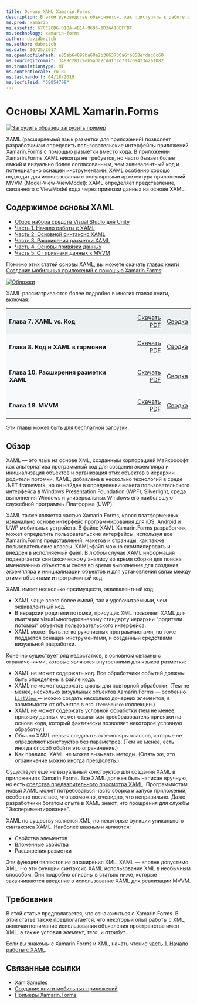 ```yaml
---
title: Основы XAML Xamarin.Forms
description: В этом руководстве объясняется, как приступить к работе с XAML платформах для мобильных устройств. XAML позволяет разработчикам определить пользовательские интерфейсы приложений Xamarin.Forms с помощью разметки вместо кода.
ms.prod: xamarin
ms.assetid: 67CC2CD6-D10A-4B14-9696-1D3A410EFFBF
ms.technology: xamarin-forms
author: davidbritch
ms.author: dabritch
ms.date: 10/25/2017
ms.openlocfilehash: e85eb64099ba60a2b3663730a6fb058efdac6c60
ms.sourcegitcommit: 3489c281c9eb5ada2cddf32d73370943342a1082
ms.translationtype: MT
ms.contentlocale: ru-RU
ms.lasthandoff: 04/18/2019
ms.locfileid: "58854708"
---
```

# <a name="xamarinforms-xaml-basics"></a>Основы XAML Xamarin.Forms

[![Загрузить образец](~/media/shared/download.png) загрузить пример](https://developer.xamarin.com/samples/xamarin-forms/XamlSamples/)

XAML (расширяемый язык разметки для приложений) позволяет разработчикам определить пользовательские интерфейсы приложений Xamarin.Forms с помощью разметки вместо кода. В приложении Xamarin.Forms XAML никогда не требуется, но часто бывает более емкий и визуально более согласованным, чем эквивалентный код и потенциально оснащен инструментами. XAML особенно хорошо подходит для использования с популярными архитектура приложений MVVM (Model-View-ViewModel): XAML определяет представление, связанного с ViewModel кода через привязки данных на основе XAML.

## <a name="xaml-basics-contents"></a>Содержимое основы XAML

* [Обзор набора средств Visual Studio для Unity](#Overview)
* [Часть 1. Начало работы с XAML](~/xamarin-forms/xaml/xaml-basics/get-started-with-xaml.md)
* [Часть 2. Основной синтаксис XAML](~/xamarin-forms/xaml/xaml-basics/essential-xaml-syntax.md)
* [Часть 3. Расширения разметки XAML](~/xamarin-forms/xaml/xaml-basics/xaml-markup-extensions.md)
* [Часть 4. Основы привязки данных](~/xamarin-forms/xaml/xaml-basics/data-binding-basics.md)
* [Часть 5. От привязки данных к MVVM](~/xamarin-forms/xaml/xaml-basics/data-bindings-to-mvvm.md)

Помимо этих статей основы XAML, вы можете скачать главах книги [Создание мобильных приложений с помощью Xamarin.Forms](~/xamarin-forms/creating-mobile-apps-xamarin-forms/index.md):

[![](images/cover-sml.png "Обложки")](~/xamarin-forms/creating-mobile-apps-xamarin-forms/index.md)

XAML рассматриваются более подробно в многих главах книги, включая:

<table style="border:0px; box-shadow:0 0px 0px" cellpadding="0" cellspacing="2" border="0" width="85%">
<tr style="background:#ecf0f1">
  <td style="border:0px;">
    <h4>Глава 7. XAML vs. Код</h4>
  </td>
  <td style="border:0px;" align="right"><a href="https://download.xamarin.com/developer/xamarin-forms-book/XamarinFormsBook-Ch07-Apr2016.pdf">Скачать PDF</a> </td>
  <td style="border:0px;" align="right"><a href="~/xamarin-forms/creating-mobile-apps-xamarin-forms/summaries/chapter07.md">Сводка</a></td>
</tr>
<tr style="background:#f8f9fa">
  <td style="border:0px;">
    <h4>Глава 8. Код и XAML в гармонии</h4>
  </td>
  <td style="border:0px;" align="right"><a href="https://download.xamarin.com/developer/xamarin-forms-book/XamarinFormsBook-Ch08-Apr2016.pdf">Скачать PDF</a> </td>
  <td style="border:0px;" align="right"><a href="~/xamarin-forms/creating-mobile-apps-xamarin-forms/summaries/chapter08.md">Сводка</a></td>
</tr>
<tr style="background:#f8f9fa">
  <td style="border:0px;">
    <h4>Глава 10. Расширения разметки XAML</h4>
  </td>
  <td style="border:0px;" align="right"><a href="https://download.xamarin.com/developer/xamarin-forms-book/XamarinFormsBook-Ch10-Apr2016.pdf">Скачать PDF</a> </td>
  <td style="border:0px;" align="right"><a href="~/xamarin-forms/creating-mobile-apps-xamarin-forms/summaries/chapter10.md">Сводка</a></td>
</tr>
<tr style="background:#f8f9fa">
  <td style="border:0px;">
    <h4>Глава 18. MVVM</h4>
  </td>
  <td style="border:0px;" align="right"><a href="https://download.xamarin.com/developer/xamarin-forms-book/XamarinFormsBook-Ch18-Apr2016.pdf">Скачать PDF</a> </td>
  <td style="border:0px;" align="right"><a href="~/xamarin-forms/creating-mobile-apps-xamarin-forms/summaries/chapter18.md">Сводка</a></td></tr>
</table>

Эти главы может быть [для бесплатной загрузки](~/xamarin-forms/creating-mobile-apps-xamarin-forms/index.md).

<a name="Overview" />

## <a name="overview"></a>Обзор

XAML — это язык на основе XML, созданным корпорацией Майкрософт как альтернатива программный код для создания экземпляра и инициализация объектов и организация этих объектов в иерархии родители потомки. XAML, добавлена в несколько технологий в среде .NET framework, но он найден в определении макета пользовательского интерфейса в Windows Presentation Foundation (WPF), Silverlight, среда выполнения Windows и универсальных Windows его наибольшую служебной программы Платформа (UWP).

XAML также является частью Xamarin.Forms, кросс платформенных изначально основе интерфейс программирования для iOS, Android и UWP мобильных устройств. В файле XAML Xamarin.Forms разработчик может определить пользовательские интерфейсы, используя все Xamarin.Forms представлений, макетов и страницы, как также пользовательские классы. XAML-файл можно скомпилировать и внедрен в исполняемый файл. В любом случае XAML информация подвергается синтаксическому анализу во время сборки для поиска именованных объектов и снова во время выполнения для создания экземпляра и инициализации объектов и для установления связи между этими объектами и программный код.

XAML имеет несколько преимуществ, эквивалентный код:

-  XAML чаще всего более емкий, так и удобочитаемыми, чем эквивалентный код.
-  В иерархии родители потомки, присущих XML позволяет XAML для имитации visual многоуровневому стандарту иерархии "родители потомки" объектов пользовательского интерфейса.
-  XAML может быть легко рукописных программистами, но тоже поддается оснащен инструментами, и созданный средствами визуальной разработки.

Конечно существует ряд недостатков, в основном связаны с ограничениями, которые являются внутренними для языков разметки:

-  XAML не может содержать код. Все обработчики событий должны быть определены в файле кода.
-  XAML не может содержать циклы для повторной обработки. (Тем не менее, несколько визуальных объектов Xamarin.Forms — особенно [ `ListView` ](xref:Xamarin.Forms.ListView) — можно создать несколько дочерних элементов, в зависимости от объектов в его `ItemsSource` коллекции.)
-  XAML не может содержать условной обработки (тем не менее, привязку данных может ссылаться преобразователь привязки на основе кода, который фактически позволяет некоторое условную обработку.)
-  Обычно XAML нельзя создавать экземпляры классов, которые не определяют конструктор без параметров. (Тем не менее, есть иногда способ обойти это ограничение.)
-  Как правило, XAML не может вызывать методы. (Опять же, это ограничение можно иногда преодолеть.)

Существует еще не визуальный конструктор для создания XAML в приложениях Xamarin.Forms. Все XAML должен быть написан вручную, но есть [средства предварительного просмотра XAML](~/xamarin-forms/xaml/xaml-previewer/index.md). Программистам новый XAML может потребоваться часто сборка и запуск приложений, особенно после все, что возможно, очевидно, что неправильно. Даже разработчики богатом опыте в XAML знают, что поощрения для службы "Экспериментирование".

XAML по существу является XML, но некоторые функции уникального синтаксиса XAML. Наиболее важными являются:

- Свойства элементов
- Вложенные свойства
- Расширения разметки

Эти функции являются *не* расширения XML. XAML — вполне допустимо XML. Но эти функции синтаксис XAML использование XML в необычным способом. Они подробно описаны в статьях ниже, которые заканчиваются введение в использование XAML для реализации MVVM.

## <a name="requirements"></a>Требования

В этой статье предполагается, что ознакомиться с Xamarin.Forms. В этой статье также предполагается, что некоторый опыт работы с XML, включая понимание использования объявления пространства имен XML, а также условия *элемент*, *тега*, и *атрибут*.

Если вы знакомы с Xamarin.Forms и XML, начать чтение [часть 1. Начало работы с XAML](~/xamarin-forms/xaml/xaml-basics/get-started-with-xaml.md).

## <a name="related-links"></a>Связанные ссылки

- [XamlSamples](https://developer.xamarin.com/samples/xamarin-forms/XamlSamples/)
- [Создание книги мобильных приложений](~/xamarin-forms/creating-mobile-apps-xamarin-forms/index.md)
- [Примеры Xamarin.Forms](https://developer.xamarin.com/samples/xamarin-forms/all/)
